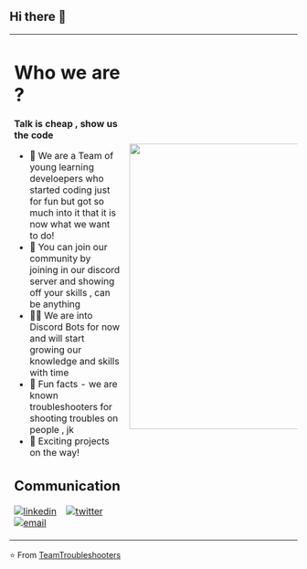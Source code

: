 ## Hi there 👋

<table>
  <tr>
    <td>
      <h1> Who we are ? </h1>
      <b> Talk is cheap , show us the code </> </b>
      <ul>
        
<li> 🙋 We are a Team of young learning develoepers who started coding just for fun but got so much into it that it is now what we want to do!
<li> 🌈 You can join our community by joining in our discord server and showing off your skills , can be anything
<li> 👩‍💻 We are into Discord Bots for now and will start growing our knowledge and skills with time
<li> 🍿 Fun facts - we are known troubleshooters for shooting troubles on people , jk 
<li> 🧙 Exciting projects on the way!
      </ul>  
     <h2> Communication </h2>
        <p float="left">
  
  [![linkedin](https://user-images.githubusercontent.com/25087769/87172072-530a5080-c2dc-11ea-8e2c-8ee4dbf3394b.png)](https://www.linkedin.com) &nbsp;&nbsp;
  [![twitter](https://user-images.githubusercontent.com/25087769/87172407-de83e180-c2dc-11ea-9479-a894758266c3.png)](https://www.twitter.com/) &nbsp;&nbsp;
  [![email](https://user-images.githubusercontent.com/25087769/87174308-a4680f00-c2df-11ea-90b0-5fa1fa76d2f1.png)](mailto:workwithyuvraj@gmail.com)
 
</p>
      </td>   
     <td>
      <img src="https://cdn.discordapp.com/attachments/846159829378793518/894411690395979786/Troubleshooters_1.png" width="500">
     </td>
   </tr>
</table>

⭐️ From [TeamTroubleshooters](https://github.com/teamtroubleshooters)
